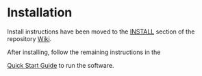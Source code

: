 
# Installation
Install instructions have been moved to the [INSTALL](https://github.com/Chia-Network/chia-blockchain/wiki/INSTALL) section of the repository [Wiki](https://github.com/Chia-Network/chia-blockchain/wiki).

After installing, follow the remaining instructions in the

[Quick Start Guide](https://github.com/Chia-Network/chia-blockchain/wiki/Quick-Start-Guide)
to run the software.
